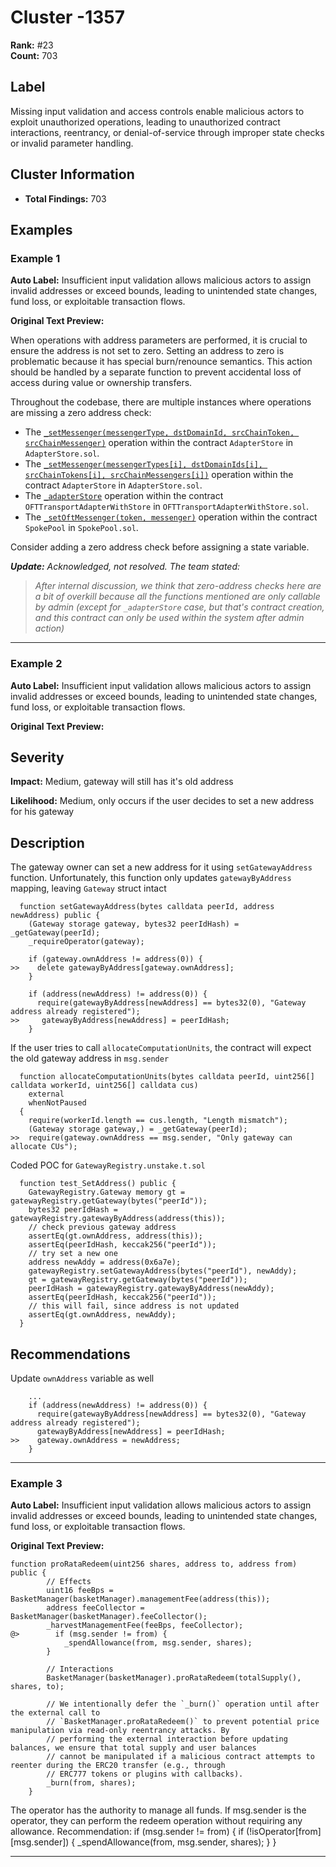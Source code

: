 # Cluster -1357

**Rank:** #23  
**Count:** 703  

## Label
Missing input validation and access controls enable malicious actors to exploit unauthorized operations, leading to unauthorized contract interactions, reentrancy, or denial-of-service through improper state checks or invalid parameter handling.

## Cluster Information
- **Total Findings:** 703

## Examples

### Example 1

**Auto Label:** Insufficient input validation allows malicious actors to assign invalid addresses or exceed bounds, leading to unintended state changes, fund loss, or exploitable transaction flows.  

**Original Text Preview:**

When operations with address parameters are performed, it is crucial to ensure the address is not set to zero. Setting an address to zero is problematic because it has special burn/renounce semantics. This action should be handled by a separate function to prevent accidental loss of access during value or ownership transfers.

Throughout the codebase, there are multiple instances where operations are missing a zero address check:

* The [`_setMessenger(messengerType, dstDomainId, srcChainToken, srcChainMessenger)`](https://github.com/across-protocol/contracts/blob/c5d7541037d19053ce2106583b1b711037483038/contracts/AdapterStore.sol#L34) operation within the contract `AdapterStore` in `AdapterStore.sol`.
* The [`_setMessenger(messengerTypes[i], dstDomainIds[i], srcChainTokens[i], srcChainMessengers[i])`](https://github.com/across-protocol/contracts/blob/c5d7541037d19053ce2106583b1b711037483038/contracts/AdapterStore.sol#L52) operation within the contract `AdapterStore` in `AdapterStore.sol`.
* The [`_adapterStore`](https://github.com/across-protocol/contracts/blob/c5d7541037d19053ce2106583b1b711037483038/contracts/libraries/OFTTransportAdapterWithStore.sol#L17) operation within the contract `OFTTransportAdapterWithStore` in `OFTTransportAdapterWithStore.sol`.
* The [`_setOftMessenger(token, messenger)`](https://github.com/across-protocol/contracts/blob/c5d7541037d19053ce2106583b1b711037483038/contracts/SpokePool.sol#L363) operation within the contract `SpokePool` in `SpokePool.sol`.

Consider adding a zero address check before assigning a state variable.

***Update:** Acknowledged, not resolved. The team stated:*

> *After internal discussion, we think that zero-address checks here are a bit of overkill because all the functions mentioned are only callable by admin (except for `_adapterStore` case, but that's contract creation, and this contract can only be used within the system after admin action)*

---
### Example 2

**Auto Label:** Insufficient input validation allows malicious actors to assign invalid addresses or exceed bounds, leading to unintended state changes, fund loss, or exploitable transaction flows.  

**Original Text Preview:**

## Severity

**Impact:** Medium, gateway will still has it's old address

**Likelihood:** Medium, only occurs if the user decides to set a new address for his gateway

## Description

The gateway owner can set a new address for it using `setGatewayAddress` function. Unfortunately, this function only updates `gatewayByAddress` mapping, leaving `Gateway` struct intact

```solidity
  function setGatewayAddress(bytes calldata peerId, address newAddress) public {
    (Gateway storage gateway, bytes32 peerIdHash) = _getGateway(peerId);
    _requireOperator(gateway);

    if (gateway.ownAddress != address(0)) {
>>    delete gatewayByAddress[gateway.ownAddress];
    }

    if (address(newAddress) != address(0)) {
      require(gatewayByAddress[newAddress] == bytes32(0), "Gateway address already registered");
>>     gatewayByAddress[newAddress] = peerIdHash;
    }
```

If the user tries to call `allocateComputationUnits`, the contract will expect the old gateway address in `msg.sender`

```solidity
  function allocateComputationUnits(bytes calldata peerId, uint256[] calldata workerId, uint256[] calldata cus)
    external
    whenNotPaused
  {
    require(workerId.length == cus.length, "Length mismatch");
    (Gateway storage gateway,) = _getGateway(peerId);
>>  require(gateway.ownAddress == msg.sender, "Only gateway can allocate CUs");
```

Coded POC for `GatewayRegistry.unstake.t.sol`

```solidity
  function test_SetAddress() public {
    GatewayRegistry.Gateway memory gt = gatewayRegistry.getGateway(bytes("peerId"));
    bytes32 peerIdHash = gatewayRegistry.gatewayByAddress(address(this));
    // check previous gateway address
    assertEq(gt.ownAddress, address(this));
    assertEq(peerIdHash, keccak256("peerId"));
    // try set a new one
    address newAddy = address(0x6a7e);
    gatewayRegistry.setGatewayAddress(bytes("peerId"), newAddy);
    gt = gatewayRegistry.getGateway(bytes("peerId"));
    peerIdHash = gatewayRegistry.gatewayByAddress(newAddy);
    assertEq(peerIdHash, keccak256("peerId"));
    // this will fail, since address is not updated
    assertEq(gt.ownAddress, newAddy);
  }
```

## Recommendations

Update `ownAddress` variable as well

```solidity
    ...
    if (address(newAddress) != address(0)) {
      require(gatewayByAddress[newAddress] == bytes32(0), "Gateway address already registered");
      gatewayByAddress[newAddress] = peerIdHash;
>>    gateway.ownAddress = newAddress;
    }
```

---
### Example 3

**Auto Label:** Insufficient input validation allows malicious actors to assign invalid addresses or exceed bounds, leading to unintended state changes, fund loss, or exploitable transaction flows.  

**Original Text Preview:**

```solidity
function proRataRedeem(uint256 shares, address to, address from) public {
        // Effects
        uint16 feeBps = BasketManager(basketManager).managementFee(address(this));
        address feeCollector = BasketManager(basketManager).feeCollector();
        _harvestManagementFee(feeBps, feeCollector);
@>        if (msg.sender != from) {
            _spendAllowance(from, msg.sender, shares);
        }

        // Interactions
        BasketManager(basketManager).proRataRedeem(totalSupply(), shares, to);

        // We intentionally defer the `_burn()` operation until after the external call to
        // `BasketManager.proRataRedeem()` to prevent potential price manipulation via read-only reentrancy attacks. By
        // performing the external interaction before updating balances, we ensure that total supply and user balances
        // cannot be manipulated if a malicious contract attempts to reenter during the ERC20 transfer (e.g., through
        // ERC777 tokens or plugins with callbacks).
        _burn(from, shares);
    }
```

The operator has the authority to manage all funds. If msg.sender is the operator, they can perform the redeem operation without requiring any allowance.
Recommendation:
if (msg.sender != from) {
if (!isOperator[from][msg.sender]) {
\_spendAllowance(from, msg.sender, shares);
}
}

---
